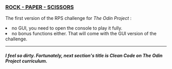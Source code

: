 <h3><u>ROCK - PAPER - SCISSORS</u></h3>

The first version of the RPS challenge for *The Odin Project* : <br/><li>no GUI, you need to open the console to play it fully. </li><li>no bonus functions either. That will come with the GUI version of the challenge.</li>
<hr><h5><i>I feel so dirty. Fortunately, next section's title is</i> <b>Clean Code</b><i> on The Odin Project curriculum.</i></h5>